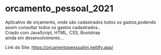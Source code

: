 # orcamento_pessoal_2021
Aplicativo de orçamento, onde são cadastrados todos os gastos,podendo assim consultar todos os gastos cadastrados..  
Criado com JavaScript, HTML, CSS, Bootstrap  
ainda em desenvolvimento...

Link do Site:
https://orcamentopessoaljm.netlify.app/
